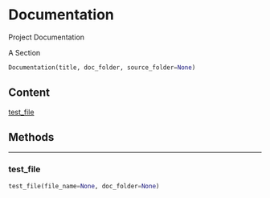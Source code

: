 # Documentation

Project Documentation

A Section

``` python
Documentation(title, doc_folder, source_folder=None)
```



## Content

[test_file](#test_file)



## Methods

----------
### test_file



``` python
test_file(file_name=None, doc_folder=None)
```

